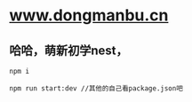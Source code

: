 # www.dongmanbu.cn



## 哈哈，萌新初学nest，

```shell
npm i

npm run start:dev //其他的自己看package.json吧
```



